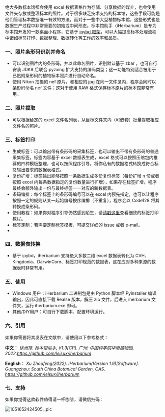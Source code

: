 绝大多数标本馆都会使用 excel 数据表格作为存储、分享数据的媒介，也会使用文件夹存放或整理标本的照片。对于很多缺乏技术支持的标本馆，这些手段可能是他们管理标本数据唯一有效的方法，而对于一些中大型植物标本馆，这些形式也是数据生产过程中非常重要的初始或中间形态。标本馆助手（iHerbarium）是专为标本馆开发的一款桌面小程序，它基于 [ipybd 框架](https://github.com/leisux/ipybd)，可以大幅提高标本处理流程中诸如标签打印、数据整理、数据转化等工作的效率和品质。


### 一、照片条形码识别并命名

- 可以识别图片内的条形码，并以此命名图片，识别默认基于 zbar ，也可自行安装 JDK8 后联合 pyzxing 扩大支持的编码类型；这一功能特别适合被用于已贴附条形码的植物标本照片进行自动命名。
- 使用 Nikon 拍摄的 nef 原片，和相应的 jpg 在同一文件见内，程序会同时以条形码命名 nef 文件；这对于使用 RAW 格式保存标本原片的标本馆非常有用。

### 二、照片提取

- 可以根据给定的 excel 文件名列表，从目标文件夹内（可嵌套）批量提取相应文件名的照片。

### 三、标签打印

- 生成标签：可以输出带有条形码的采集标签，也可以输出不带有条形码的普通采集标签，标签内容基于 excel 数据表生成，excel 格式可以按照压缩包内推荐的四种模板整理，也可以按照程序引导，将你私有的数据格式转换成符合标签输出要求的数据表格式。
- 复份扩增：标签输出能够按照一条数据生成多份复份标签（每份扩增 n 份或者按照 excel 内每条数据指定的复份数量进行扩增），如果存在标签扩增，程序最终会额外输出一份与最终标签一一对应的新数据表。
- 条码编排：每个标签上的条形码编号可以在 excel 内预先指定，也可以让程序按照一定的规则从某一起始编号按序编排（不重复），程序会以 Code128 将其转换成条形码。
- 使用教程：如果你对程序引导仍然感到陌生，请[请戳这里](https://mp.weixin.qq.com/s/h4G32OU6Sh8ko1t6_f87FA)查看细致的标签打印教程。
- 标签定制：若需要定制标签模板，可提交详细的 issue 或者 e-mail。
- 

### 四、数据表转换

- 基于 ipybd，iherbarium 支持绝大多数二维 excel 数据表转化为 CVH、Kingdonia、DarwinCore、标签打印规范的数据表，这在应对多种来源的数据表时非常有用。

### 五、使用

- Windows 用户：iHerbarium 二进制包是由 Python 脚本经 Pyinstaller 编译输出，因此可直接下载 Realse 版本，解压 zip 文件，后进入 iherbarium 文件夹，运行 iherbarium.exe 即可。
- 其他/DIY用户：可自行下载脚本，配置环境运行。

### 六、引用

如果你需要将其发表在文献中，请使用以下参考格式：

**中文：**
*徐洲锋. 标本馆助手, V1.9[CP]. 广州: 中国科学院华南植物园, 2022.https://github.com/leisux/iherbarium*

**English：**
*Xu Zhoufeng(2022). iHerbarium(Version 1.9)[Software]. Guangzhou: South China Botanical Garden, CAS. https://github.com/leisux/iherbarium*

### 七、支持

如果你觉得这款软件值得请一杯咖啡，请微信扫码：

![1051652424505_.pic](https://tva1.sinaimg.cn/large/e6c9d24ely1h26s3wofrbj20u014htb1.jpg)

